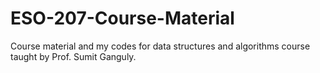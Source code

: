 # ESO-207-Course-Material
Course material and my codes for data structures and algorithms course taught by Prof. Sumit Ganguly.
